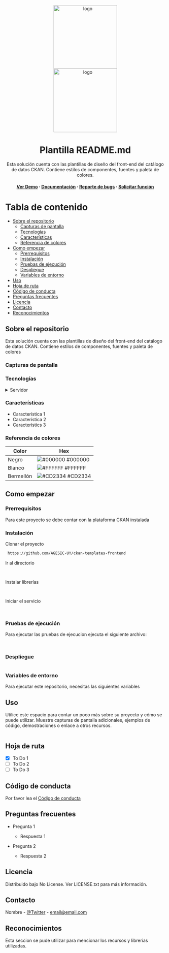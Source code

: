 <div align="center">
    <img src="https://centrodeconocimiento.agesic.gub.uy/o/agesic-cci-theme-nuevo/images/logo_presidencia.png" alt="logo" width="200" height="auto" /></br>
    <img src="https://centrodeconocimiento.agesic.gub.uy/o/agesic-cci-theme-nuevo/images/logo-agesic.svg" alt="logo" width="200" height="auto" />
    <h1>Plantilla README.md</h1>
    <p>
    Esta solución cuenta con las plantillas de diseño del front-end del catálogo de datos CKAN. Contiene estilos de componentes, fuentes y paleta de colores. 
    </p>
    <h4>
        <a href="">Ver Demo</a>
            <span> · </span>
        <a href="">Documentación</a>
            <span> · </span>
        <a href="">Reporte de bugs</a>
            <span> · </span>
        <a href="">Solicitar función</a>
    </h4>
</div>


<!-- Table of Contents -->
# Tabla de contenido
- [Sobre el repositorio](#sobre-el-repositorio)
  * [Capturas de pantalla](#capturas-de-pantalla)
  * [Tecnologías](#tecnologías)
  * [Características](#características)
  * [Referencia de colores](#referencia-de-colores)
- [Como empezar](#como-empezar)
  * [Prerrequisitos](#prerrequisitos)
  * [Instalación](#instalación)
  * [Pruebas de ejecución](#pruebas-de-ejecución)
  * [Despliegue](#despliegue)
  * [Variables de entorno](#variables-de-entorno)
- [Uso](#uso)
- [Hoja de ruta](#hoja-de-ruta)
- [Código de conducta](#código-de-conducta)
- [Preguntas frecuentes](#preguntas-frecuentes)
- [Licencia](#licencia)
- [Contacto](#contacto)
- [Reconocimientos](#reconocimientos)
 
## Sobre el repositorio

Esta solución cuenta con las plantillas de diseño del front-end del catálogo de datos CKAN. Contiene estilos de componentes, fuentes y paleta de colores 

### Capturas de pantalla

### Tecnologías

<details>
<summary>Servidor</summary>
  <ul>
    <li><a href="https://www.php.net/">PHP</a></li>
    <li><a href="https://www.javascript.com/">Javascript</a></li>
    <li><a href="https://www.w3.org/Style/CSS/Overview.en.html">CSS</a></li>
       
    
  </ul>
</details>

### Características

- Característica 1
- Característica 2
- Característics 3

### Referencia de colores



|     Color             | Hex |
| -------------------   | ----  |
|      Negro             | ![#000000](https://via.placeholder.com/10/000000?text=+) #000000 |
|      Blanco             |![#FFFFFF](https://via.placeholder.com/10/FFFFFF?text=+) #FFFFFF|
|      Bermellón             |![#CD2334](https://via.placeholder.com/10/CD2334?text=+) #CD2334|


## Como empezar

### Prerrequisitos
Para este proyecto se debe contar con la plataforma CKAN instalada
### Instalación

Clonar el proyecto
```bash
 https://github.com/AGESIC-UY/ckan-templates-frontend
```
Ir al directorio
```bash
  
```
Instalar librerías
```bash
  
```
Iniciar el servicio

```bash
   
```
### Pruebas de ejecución
Para ejecutar las pruebas de ejecucion ejecuta el siguiente archivo:

```bash
 
```

### Despliegue

```bash

```
### Variables de entorno

Para ejecutar este repositorio, necesitas las siguientes variables 


## Uso

Utilice este espacio para contar un poco más sobre su proyecto y cómo se puede utilizar. Muestre capturas de pantalla adicionales, ejemplos de código, demostraciones o enlace a otros recursos.

```python

```

## Hoja de ruta

* [x] To Do 1
* [ ] To Do 2
* [ ] To Do 3

## Código de conducta

Por favor lea el [Código de conducta](url)

## Preguntas frecuentes

- Pregunta 1

  + Respuesta 1

- Pregunta 2

  + Respuesta 2

## Licencia
Distribuido bajo No License. Ver LICENSE.txt para más información.
## Contacto
Nombre - [@Twitter](https://twitter.com/) - email@email.com

## Reconocimientos

Esta seccion se pude utilizar para mencionar los recursos y librerias utilizadas.
